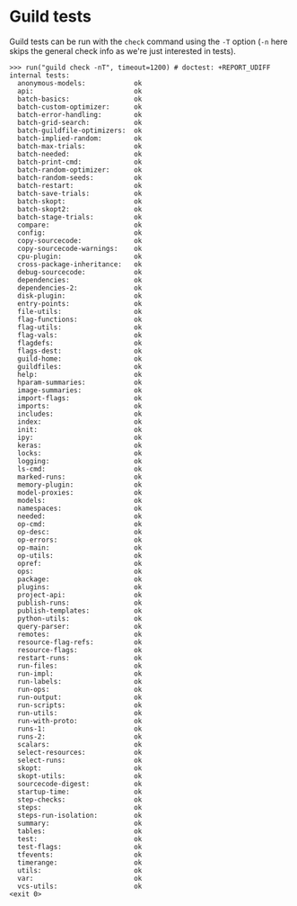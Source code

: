 # Guild tests

Guild tests can be run with the `check` command using the `-T` option
(`-n` here skips the general check info as we're just interested in
tests).

    >>> run("guild check -nT", timeout=1200) # doctest: +REPORT_UDIFF
    internal tests:
      anonymous-models:            ok
      api:                         ok
      batch-basics:                ok
      batch-custom-optimizer:      ok
      batch-error-handling:        ok
      batch-grid-search:           ok
      batch-guildfile-optimizers:  ok
      batch-implied-random:        ok
      batch-max-trials:            ok
      batch-needed:                ok
      batch-print-cmd:             ok
      batch-random-optimizer:      ok
      batch-random-seeds:          ok
      batch-restart:               ok
      batch-save-trials:           ok
      batch-skopt:                 ok
      batch-skopt2:                ok
      batch-stage-trials:          ok
      compare:                     ok
      config:                      ok
      copy-sourcecode:             ok
      copy-sourcecode-warnings:    ok
      cpu-plugin:                  ok
      cross-package-inheritance:   ok
      debug-sourcecode:            ok
      dependencies:                ok
      dependencies-2:              ok
      disk-plugin:                 ok
      entry-points:                ok
      file-utils:                  ok
      flag-functions:              ok
      flag-utils:                  ok
      flag-vals:                   ok
      flagdefs:                    ok
      flags-dest:                  ok
      guild-home:                  ok
      guildfiles:                  ok
      help:                        ok
      hparam-summaries:            ok
      image-summaries:             ok
      import-flags:                ok
      imports:                     ok
      includes:                    ok
      index:                       ok
      init:                        ok
      ipy:                         ok
      keras:                       ok
      locks:                       ok
      logging:                     ok
      ls-cmd:                      ok
      marked-runs:                 ok
      memory-plugin:               ok
      model-proxies:               ok
      models:                      ok
      namespaces:                  ok
      needed:                      ok
      op-cmd:                      ok
      op-desc:                     ok
      op-errors:                   ok
      op-main:                     ok
      op-utils:                    ok
      opref:                       ok
      ops:                         ok
      package:                     ok
      plugins:                     ok
      project-api:                 ok
      publish-runs:                ok
      publish-templates:           ok
      python-utils:                ok
      query-parser:                ok
      remotes:                     ok
      resource-flag-refs:          ok
      resource-flags:              ok
      restart-runs:                ok
      run-files:                   ok
      run-impl:                    ok
      run-labels:                  ok
      run-ops:                     ok
      run-output:                  ok
      run-scripts:                 ok
      run-utils:                   ok
      run-with-proto:              ok
      runs-1:                      ok
      runs-2:                      ok
      scalars:                     ok
      select-resources:            ok
      select-runs:                 ok
      skopt:                       ok
      skopt-utils:                 ok
      sourcecode-digest:           ok
      startup-time:                ok
      step-checks:                 ok
      steps:                       ok
      steps-run-isolation:         ok
      summary:                     ok
      tables:                      ok
      test:                        ok
      test-flags:                  ok
      tfevents:                    ok
      timerange:                   ok
      utils:                       ok
      var:                         ok
      vcs-utils:                   ok
    <exit 0>
